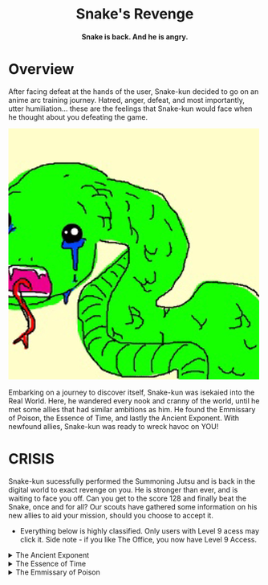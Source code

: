 <H1 align="center">
    Snake's Revenge
</H1>
<H4 align="center">
    Snake is back. And he is angry.
</H4>

# Overview
After facing defeat at the hands of the user, Snake-kun decided to go on an anime arc training journey. Hatred, anger, defeat, and most importantly, utter humiliation... these are the feelings that Snake-kun would face when he thought about you defeating the game. 

![image](snek_cry.jpg)

Embarking on a journey to discover itself, Snake-kun was isekaied into the Real World. Here, he wandered every nook and cranny of the world, until he met some allies that had similar ambitions as him. He found the Emmissary of Poison, the Essence of Time, and lastly the Ancient Exponent. With newfound allies, Snake-kun was ready to wreck havoc on YOU!

# CRISIS

Snake-kun sucessfully performed the Summoning Jutsu and is back in the digital world to exact revenge on you. He is stronger than ever, and is waiting to face you off. Can you get to the score 128 and finally beat the Snake, once and for all? Our scouts have gathered some information on his new allies to aid your mission, should you choose to accept it. 

* Everything below is highly classified. Only users with Level 9 acess may click it. Side note - if you like The Office, you now have Level 9 Access.

<details> 
  <summary> The Ancient Exponent </summary>
    The Ancient Exponent is a long-forgotten calamity. Eons ago, its exponential prowess was feared throughout nations but the dragon slayer knight Euler slayed him, and it went into an eternal slumber. However, now it is back and has formed an alliance with Snake-kun. 
    
    • Effect - Every time the Snake consumes the Ancient Exponent, its length double
    
</details>

<details> 
  <summary> The Essence of Time </summary>
<img src="time.PNG"/>
    The Essence of Time is the sister to the Permissibility of Space. Together, the sisters Space-Time weave the Universe you and I live in. Our scouts have investigated the following: 
    
    • Effect - Every time the Snake consumes the Essence of Time, it goes beserk and gains 400% move speed. 
    
</details>

<details> 
  <summary> The Emmissary of Poison </summary>
    Nothing is currently known about the Emissary of Poison. 
    
    • Effect - Instant death on contact.
    
</details>

